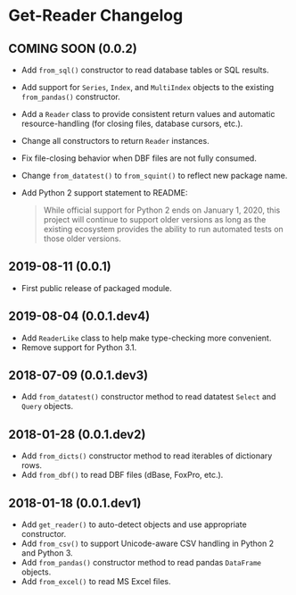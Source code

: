 
Get-Reader Changelog
====================

COMING SOON (0.0.2)
-------------------

* Add `from_sql()` constructor to read database tables or SQL results.
* Add support for `Series`, `Index`, and `MultiIndex` objects to the
  existing `from_pandas()` constructor.
* Add a `Reader` class to provide consistent return values and automatic
  resource-handling (for closing files, database cursors, etc.).
* Change all constructors to return `Reader` instances.
* Fix file-closing behavior when DBF files are not fully consumed.
* Change `from_datatest()` to `from_squint()` to reflect new package name.
* Add Python 2 support statement to README:

  > While official support for Python 2 ends on January 1, 2020, this
  > project will continue to support older versions as long as the
  > existing ecosystem provides the ability to run automated tests
  > on those older versions.


2019-08-11 (0.0.1)
------------------

* First public release of packaged module.


2019-08-04 (0.0.1.dev4)
-----------------------

* Add `ReaderLike` class to help make type-checking more convenient.
* Remove support for Python 3.1.


2018-07-09 (0.0.1.dev3)
-----------------------

* Add `from_datatest()` constructor method to read datatest `Select` and
  `Query` objects.


2018-01-28 (0.0.1.dev2)
-----------------------

* Add `from_dicts()` constructor method to read iterables of
  dictionary rows.
* Add `from_dbf()` to read DBF files (dBase, FoxPro, etc.).


2018-01-18 (0.0.1.dev1)
-----------------------

* Add `get_reader()` to auto-detect objects and use appropriate constructor.
* Add `from_csv()` to support Unicode-aware CSV handling in Python 2 and
  Python 3.
* Add `from_pandas()` constructor method to read pandas `DataFrame` objects.
* Add `from_excel()` to read MS Excel files.
